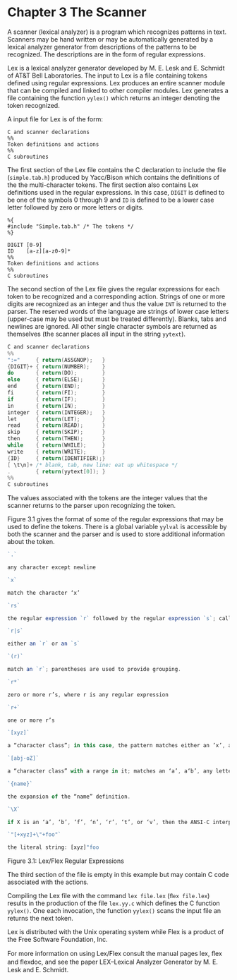 # Chapter 3 The Scanner

A scanner (lexical analyzer) is a program which recognizes patterns in text. Scanners may be hand written or may be automatically generated by a lexical analyzer generator from descriptions of the patterns to be recognized. The descriptions are in the form of regular expressions.

Lex is a lexical analyzer generator developed by M. E. Lesk and E. Schmidt of AT&T Bell Laboratories. The input to Lex is a file containing tokens defined using regular expressions. Lex produces an entire scanner module that can be compiled and linked to other compiler modules. Lex generates a file containing the function `yylex()` which returns an integer denoting the token recognized.

A input file for Lex is of the form:

```livescript
C and scanner declarations
%%
Token definitions and actions
%%
C subroutines
```

The first section of the Lex file contains the C declaration to include the file (`simple.tab.h`) produced by Yacc/Bison which contains the definitions of the the multi-character tokens. The first section also contains Lex definitions used in the regular expressions. In this case, `DIGIT` is defined to be one of the symbols 0 through 9 and `ID` is defined to be a lower case letter followed by zero or more letters or digits.

```livescript
%{
#include "Simple.tab.h" /* The tokens */
%}

DIGIT [0-9]
ID    [a-z][a-z0-9]*
%%
Token definitions and actions
%%
C subroutines
```

The second section of the Lex file gives the regular expressions for each token to be recognized and a corresponding action. Strings of one or more digits are recognized as an integer and thus the value `INT` is returned to the parser. The reserved words of the language are strings of lower case letters (upper-case may be used but must be treated differently). Blanks, tabs and newlines are ignored. All other single character symbols are returned as themselves (the scanner places all input in the string `yytext`).

```c
C and scanner declarations
%%
":="     { return(ASSGNOP);   }
{DIGIT}+ { return(NUMBER);    }
do       { return(DO);        }
else     { return(ELSE);      }
end      { return(END);       }
fi       { return(FI);        }
if       { return(IF);        }
in       { return(IN);        }
integer  { return(INTEGER);   }
let      { return(LET);       }
read     { return(READ);      }
skip     { return(SKIP);      }
then     { return(THEN);      }
while    { return(WHILE);     }
write    { return(WRITE);     }
{ID}     { return(IDENTIFIER);}
[ \t\n]+ /* blank, tab, new line: eat up whitespace */
.        { return(yytext[0]); }
%%
C subroutines
```

The values associated with the tokens are the integer values that the scanner returns to the parser upon recognizing the token.

Figure 3.1 gives the format of some of the regular expressions that may be used to define the tokens. There is a global variable `yylval` is accessible by both the scanner and the parser and is used to store additional information about the token.

```js
`.`

any character except newline

`x`

match the character ‘x’

`rs`

the regular expression `r` followed by the regular expression `s`; called “concatenation”

`r|s`

either an `r` or an `s`

`(r)`

match an `r`; parentheses are used to provide grouping.

`r*`

zero or more r’s, where r is any regular expression

`r+`

one or more r’s

`[xyz]`

a “character class”; in this case, the pattern matches either an ’x’, a ’y’, or a ‘z’.

`[abj-oZ]`

a “character class” with a range in it; matches an ‘a’, a‘b’, any letter from ‘j’ through ‘o’, or a ‘Z’.

`{name}`

the expansion of the “name” definition. 

`\X`

if X is an ‘a’, ‘b’, ‘f’, ‘n’, ‘r’, ‘t’, or ‘v’, then the ANSI-C interpretation of \x.

`"[+xyz]+\"+foo"`

the literal string: [xyz]"foo
```

Figure 3.1: Lex/Flex Regular Expressions

The third section of the file is empty in this example but may contain C code associated with the actions.



Compiling the Lex file with the command `lex file.lex` (`ﬂex file.lex`) results in the production of the file `lex.yy.c` which defines the C function `yylex()`. One each invocation, the function `yylex()` scans the input file an returns the next token. 

Lex is distributed with the Unix operating system while Flex is a product of the Free Software Foundation, Inc.

For more information on using Lex/Flex consult the manual pages lex, ﬂex and ﬂexdoc, and see the paper LEX–Lexical Analyzer Generator by M. E. Lesk and E. Schmidt.

